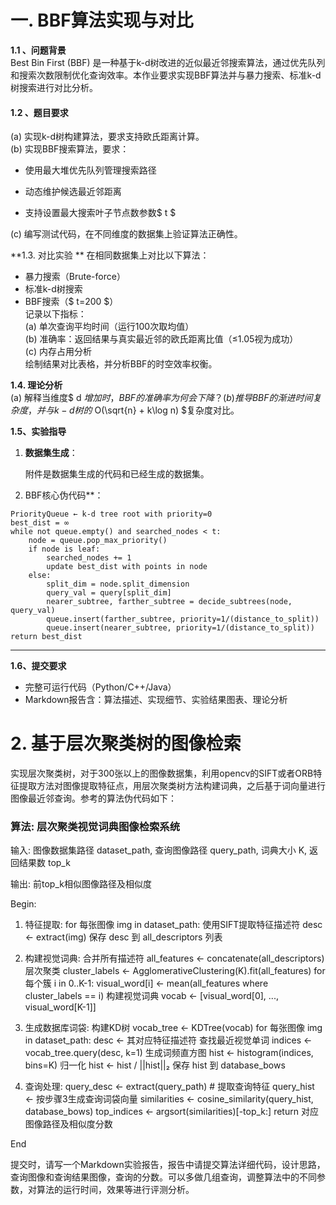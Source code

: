 #  一. BBF算法实现与对比

**1.1 、问题背景**  
Best Bin First (BBF) 是一种基于k-d树改进的近似最近邻搜索算法，通过优先队列和搜索次数限制优化查询效率。本作业要求实现BBF算法并与暴力搜索、标准k-d树搜索进行对比分析。

#### 1.2 、题目要求

(a) 实现k-d树构建算法，要求支持欧氏距离计算。  
(b) 实现BBF搜索算法，要求：  

- 使用最大堆优先队列管理搜索路径  

- 动态维护候选最近邻距离  

- 支持设置最大搜索叶子节点数参数$ t $  

(c) 编写测试代码，在不同维度的数据集上验证算法正确性。

**1.3. 对比实验 ** 
在相同数据集上对比以下算法：  

- 暴力搜索（Brute-force）  
- 标准k-d树搜索  
- BBF搜索（$ t=200 $）  
记录以下指标：  
(a) 单次查询平均时间（运行100次取均值）  
(b) 准确率：返回结果与真实最近邻的欧氏距离比值（≤1.05视为成功）  
(c) 内存占用分析  
绘制结果对比表格，并分析BBF的时空效率权衡。

**1.4. 理论分析**  
(a) 解释当维度$ d $增加时，BBF的准确率为何会下降？  
(b) 推导BBF的渐进时间复杂度，并与k-d树的$ O(\sqrt{n} + k\log n) $复杂度对比。

**1.5、实验指导**

1. **数据集生成**：

    附件是数据集生成的代码和已经生成的数据集。

      

2. BBF核心伪代码**：
```
PriorityQueue ← k-d tree root with priority=0
best_dist = ∞
while not queue.empty() and searched_nodes < t:
    node = queue.pop_max_priority()
    if node is leaf:
        searched_nodes += 1
        update best_dist with points in node
    else:
        split_dim = node.split_dimension
        query_val = query[split_dim]
        nearer_subtree, farther_subtree = decide_subtrees(node, query_val)
        queue.insert(farther_subtree, priority=1/(distance_to_split))
        queue.insert(nearer_subtree, priority=1/(distance_to_split))
return best_dist
```

---

**1.6、提交要求**

- 完整可运行代码（Python/C++/Java） 
- Markdown报告含：算法描述、实现细节、实验结果图表、理论分析



# 2. 基于层次聚类树的图像检索

实现层次聚类树，对于300张以上的图像数据集，利用opencv的SIFT或者ORB特征提取方法对图像提取特征点，用层次聚类树方法构建词典，之后基于词向量进行图像最近邻查询。参考的算法伪代码如下：

### 算法: 层次聚类视觉词典图像检索系统

输入: 
  图像数据集路径 dataset_path, 
  查询图像路径 query_path, 
  词典大小 K, 
  返回结果数 top_k

输出: 前top_k相似图像路径及相似度

Begin:
1. 特征提取:
   for 每张图像 img in dataset_path:
      使用SIFT提取特征描述符 desc ← extract(img)
      保存 desc 到 all_descriptors 列表

2. 构建视觉词典:
   合并所有描述符 all_features ← concatenate(all_descriptors)
   层次聚类 cluster_labels ← AgglomerativeClustering(K).fit(all_features)
   for 每个簇 i in 0..K-1:
      visual_word[i] ← mean(all_features where cluster_labels == i)
   构建视觉词典 vocab ← [visual_word[0], ..., visual_word[K-1]]

3. 生成数据库词袋:
   构建KD树 vocab_tree ← KDTree(vocab)
   for 每张图像 img in dataset_path:
      desc ← 其对应特征描述符
      查找最近视觉单词 indices ← vocab_tree.query(desc, k=1)
      生成词频直方图 hist ← histogram(indices, bins=K)
      归一化 hist ← hist / ||hist||₂
      保存 hist 到 database_bows

4. 查询处理:
   query_desc ← extract(query_path)          # 提取查询特征
   query_hist ← 按步骤3生成查询词袋向量
   similarities ← cosine_similarity(query_hist, database_bows)
   top_indices ← argsort(similarities)[-top_k:]
   return 对应图像路径及相似度分数

End



提交时，请写一个Markdown实验报告，报告中请提交算法详细代码，设计思路，查询图像和查询结果图像，查询的分数。可以多做几组查询，调整算法中的不同参数，对算法的运行时间，效果等进行评测分析。





